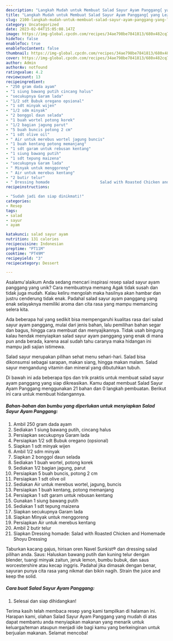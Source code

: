 ```yaml
---
description: "Langkah Mudah untuk Membuat Salad Sayur Ayam Panggang{ yang Lezat"
title: "Langkah Mudah untuk Membuat Salad Sayur Ayam Panggang{ yang Lezat"
slug: 2100-langkah-mudah-untuk-membuat-salad-sayur-ayam-panggang-yang-lezat
category: Uncategorized
date: 2023-02-04T15:05:08.147Z
image: https://img-global.cpcdn.com/recipes/34ae798be7841813/680x482cq70/salad-sayur-ayam-panggang-foto-resep-utama.jpg
hideToc: false
enableToc: true
enableTocContent: false
thumbnail: https://img-global.cpcdn.com/recipes/34ae798be7841813/680x482cq70/salad-sayur-ayam-panggang-foto-resep-utama.jpg
cover: https://img-global.cpcdn.com/recipes/34ae798be7841813/680x482cq70/salad-sayur-ayam-panggang-foto-resep-utama.jpg
author: Admin
authorAv: notfound
ratingvalue: 4.2
reviewcount: 13
recipeingredient:
- "250 gram dada ayam"
- "1 siung bawang putih cincang halus"
- "secukupnya Garam lada"
- "1/2 sdt Bubuk oregano opsional"
- "1 sdt minyak wijen"
- "1/2 sdm minyak"
- "2 bonggol daun selada"
- "1 buah wortel potong korek"
- "1/2 bagian jagung parut"
- "5 buah buncis potong 2 cm"
- "1 sdt olive oil"
- " Air untuk merebus wortel jagung buncis"
- "1 buah kentang potong memanjang"
- "1 sdt garam untuk rebusan kentang"
- "1 siung bawang putih"
- "1 sdt tepung maizena"
- "secukupnya Garam lada"
- " Minyak untuk menggoreng"
- " Air untuk merebus kentang"
- "2 butir telur"
- " Dressing homade                      Salad with Roasted Chicken and Homemade Shoyu Dressing"
recipeinstructions:

- "Sudah jadi dan siap dinikmati!"
categories:
- Resep
tags:
- salad
- sayur
- ayam

katakunci: salad sayur ayam 
nutrition: 131 calories
recipecuisine: Indonesian
preptime: "PT11M"
cooktime: "PT49M"
recipeyield: "3"
recipecategory: Dessert

---
```



Asalamu'alaikum Anda sedang mencari inspirasi resep salad sayur ayam panggang yang unik? Cara membuatnya memang Agak tidak susah dan tidak juga mudah. Kalau keliru mengolah maka hasilnya akan hambar dan justru cenderung tidak enak. Padahal salad sayur ayam panggang yang enak selayaknya memiliki aroma dan cita rasa yang mampu memancing selera kita.


Ada beberapa hal yang sedikit bisa mempengaruhi kualitas rasa dari salad sayur ayam panggang, mulai dari jenis bahan, lalu pemilihan bahan segar dan bagus, hingga cara membuat dan menyajikannya. Tidak usah bingung kalau hendak menyiapkan salad sayur ayam panggang yang enak di mana pun anda berada, karena asal sudah tahu caranya maka hidangan ini mampu jadi sajian istimewa.

Salad sayur merupakan pilihan sehat menu sehari-hari. Salad bisa dikonsumsi sebagai sarapan, makan siang, hingga makan malam. Salad sayur mengandung vitamin dan mineral yang dibutuhkan tubuh.


Di bawah ini ada beberapa tips dan trik praktis untuk membuat salad sayur ayam panggang yang siap dikreasikan. Kamu dapat membuat Salad Sayur Ayam Panggang menggunakan 21 bahan dan 0 langkah pembuatan. Berikut ini cara untuk membuat hidangannya.

<!--inarticleads1-->

##### Bahan-bahan dan bumbu yang diperlukan untuk menyiapkan Salad Sayur Ayam Panggang:

1. Ambil 250 gram dada ayam
1. Sediakan 1 siung bawang putih, cincang halus
1. Persiapkan secukupnya Garam lada
1. Persiapkan 1/2 sdt Bubuk oregano (opsional)
1. Siapkan 1 sdt minyak wijen
1. Ambil 1/2 sdm minyak
1. Siapkan 2 bonggol daun selada
1. Sediakan 1 buah wortel, potong korek
1. Sediakan 1/2 bagian jagung, parut
1. Persiapkan 5 buah buncis, potong 2 cm
1. Persiapkan 1 sdt olive oil
1. Sediakan  Air untuk merebus wortel, jagung, buncis
1. Persiapkan 1 buah kentang, potong memanjang
1. Persiapkan 1 sdt garam untuk rebusan kentang
1. Gunakan 1 siung bawang putih
1. Sediakan 1 sdt tepung maizena
1. Siapkan secukupnya Garam lada
1. Siapkan  Minyak untuk menggoreng
1. Persiapkan  Air untuk merebus kentang
1. Ambil 2 butir telur
1. Siapkan  Dressing homade:                      Salad with Roasted Chicken and Homemade Shoyu Dressing


Taburkan kacang gajus, hirisan oren Navel Sunkist® dan dressing salad pilihan anda. Saus: Haluskan bawang putih dan kuning telur dengan blender, tuangi minyak zaitun, jeruk lemon, bumbu bubuk, dan saus worcestershire atau kecap inggris. Padahal jika dimasak dengan benar, sayuran punya cita rasa yang nikmat dan bikin nagih. Strain the juice and keep the solid. 

<!--inarticleads2-->

##### Cara buat Salad Sayur Ayam Panggang:


1. Selesai dan siap dihidangkan!



Terima kasih telah membaca resep yang kami tampilkan di halaman ini. Harapan kami, olahan Salad Sayur Ayam Panggang yang mudah di atas dapat membantu anda menyiapkan makanan yang menarik untuk keluarga/teman ataupun menjadi ide bagi kamu yang berkeinginan untuk berjualan makanan. Selamat mencoba!
